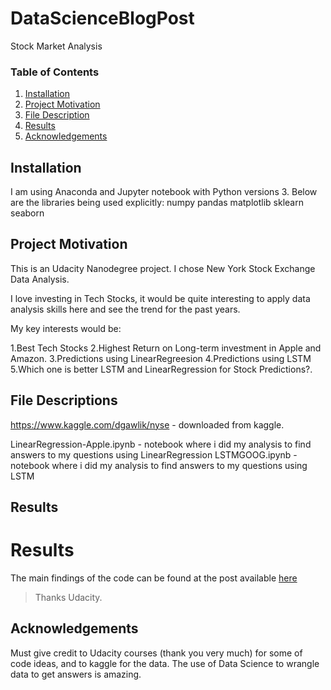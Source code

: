 # DataScienceBlogPost
Stock Market Analysis

### Table of Contents

1. [Installation](#installation)
2. [Project Motivation](#motivation)
3. [File Description](#files)
4. [Results](#results)
5. [Acknowledgements](#acknowledgement)

## Installation <a name="installation"></a>

I am using Anaconda and Jupyter notebook with Python versions 3.
Below are the libraries being used explicitly:
numpy
pandas
matplotlib
sklearn
seaborn

## Project Motivation<a name="motivation"></a>

This is an Udacity Nanodegree project. I chose New York Stock Exchange Data Analysis.

I love investing in Tech Stocks, it would be quite interesting to apply data analysis skills here and see the trend for the past years.


My key interests would be:

1.Best Tech Stocks 
2.Highest Return on Long-term investment in Apple and Amazon. 
3.Predictions using LinearRegreesion 
4.Predictions using LSTM 
5.Which one is better LSTM and LinearRegression for Stock Predictions?.

## File Descriptions <a name="files"></a>

https://www.kaggle.com/dgawlik/nyse - downloaded from kaggle.

LinearRegression-Apple.ipynb - notebook where i did my analysis to find answers to my questions using LinearRegression
LSTMGOOG.ipynb - notebook where i did my analysis to find answers to my questions using LSTM




## Results<a name="results"></a>

# Results
The main findings of the code can be found at the post available [here](https://vishalden493.medium.com/apple-or-amazon-which-stock-is-better-stock-market-analysis-5ded19483add)
> Thanks Udacity.

## Acknowledgements<a name="acknowledgement"></a>
Must give credit to Udacity courses (thank you very much) for some of code ideas, and to kaggle for the data. The use of Data Science to wrangle data to get answers is amazing.

